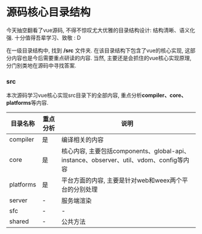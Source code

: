 # 源码核心目录结构

今天抽空翻看了vue源码, 不得不惊叹尤大优雅的目录结构设计: 结构清晰、语义化强. 十分值得吾辈学习、致敬 : D

在一级目录结构中, 找到 **/src** 文件夹. 在该目录结构下包含了vue的核心实现, 这部分内容也是今后需要重点研读的内容. 当然, 主要还是会抓住的vue核心实现原理, 分门别类地在源码中寻找答案.

### src

本次源码学习vue核心实现src目录下的全部内容, 重点分析**compiler、core、platforms**等内容.

| 目录名称 | 重点分析 | 说明 | 
| --- | --- | --- |
| compiler | 是 |  编译相关的内容 |
| core | 是 | 核心内容, 主要包括components、global-api、instance、observer、util、vdom、config等内容 |
| platforms | 是 | 平台方面的内容, 主要是针对web和weex两个平台的分别处理 |
| server | - | 服务端渲染 | 
| sfc | - | - |
| shared | - | 公共方法 | 
